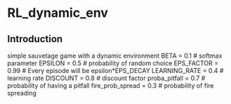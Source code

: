 # RL_dynamic_env

## Introduction

simple sauvetage game with a dynamic environment BETA = 0.1 # softmax parameter EPSILON = 0.5 # probability of random choice EPS_FACTOR = 0.99 # Every episode will be epsilon\*EPS_DECAY LEARNING_RATE = 0.4 # learning rate DISCOUNT = 0.8 # discount factor proba_pitfall = 0.7 # probability of having a pitfall fire_prob_spread = 0.3 # probability of fire spreading
